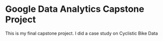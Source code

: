 # Google Data Analytics Capstone Project

This is my final capstone project.  I did a case study on Cyclistic Bike Data
